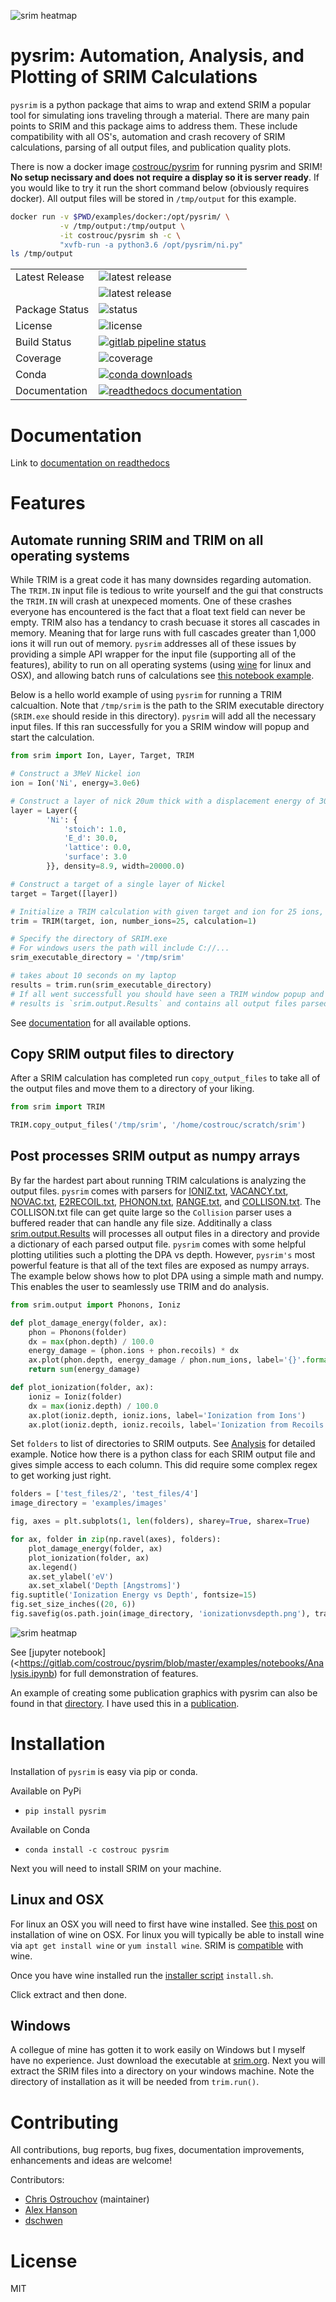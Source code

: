 ![srim heatmap](https://gitlab.com/costrouc/pysrim/raw/master/examples/images/length-heatmap-log-cropped.png)

# pysrim: Automation, Analysis, and Plotting of SRIM Calculations

`pysrim` is a python package that aims to wrap and extend SRIM a
popular tool for simulating ions traveling through a material. There
are many pain points to SRIM and this package aims to address
them. These include compatibility with all OS's, automation and crash
recovery of SRIM calculations, parsing of all output files, and
publication quality plots.

There is now a docker image
[costrouc/pysrim](https://hub.docker.com/r/costrouc/pysrim/tags/) for
running pysrim and SRIM! **No setup necissary and does not require a
display so it is server ready**. If you would like to try it run the
short command below (obviously requires docker). All output files will
be stored in `/tmp/output` for this example.

``` bash
docker run -v $PWD/examples/docker:/opt/pysrim/ \
           -v /tmp/output:/tmp/output \
           -it costrouc/pysrim sh -c \
           "xvfb-run -a python3.6 /opt/pysrim/ni.py"
ls /tmp/output
```

<table>
<tr>
  <td>Latest Release</td>
  <td><img src="https://img.shields.io/pypi/v/pysrim.svg" alt="latest release"/></td>
</tr>
</tr>
  <td></td>
  <td><img src="https://anaconda.org/costrouc/pysrim/badges/version.svg" alt="latest release" /></td>
</tr>
<tr>
  <td>Package Status</td>
  <td><img src="https://img.shields.io/pypi/status/pysrim.svg" alt="status" /></td>
</tr>
<tr>
  <td>License</td>
  <td><img src="https://img.shields.io/pypi/l/pysrim.svg" alt="license" /></td>
</tr>
<tr>
  <td>Build Status</td>
  <td> <a href="https://gitlab.com/costrouc/pysrim/pipelines"> <img
src="https://gitlab.com/costrouc/pysrim/badges/master/pipeline.svg"
alt="gitlab pipeline status" /> </a> </td>
</tr>
<tr>
  <td>Coverage</td> <td><img src="https://gitlab.com/costrouc/pysrim/badges/master/coverage.svg" alt="coverage" /></td> </tr> <tr> <td>Conda</td>
  <td> <a href="https://gitlab.com/costrouc/pysrim"> <img src="https://anaconda.org/costrouc/pysrim/badges/downloads.svg" alt="conda downloads" /> </a> </td>
</tr>
<tr>
  <td>Documentation</td>
  <td> <a href="https://pysrim.readthedocs.io/en/latest/"> <img src="https://readthedocs.org/projects/pysrim/badge/?version=latest" alt="readthedocs documentation" /> </a> </td>
</tr>
</table>

# Documentation

Link to [documentation on readthedocs](https://pysrim.readthedocs.io/en/latest/)

# Features

## Automate running SRIM and TRIM on all operating systems

While TRIM is a great code it has many downsides regarding
automation. The `TRIM.IN` input file is tedious to write yourself and
the gui that constructs the `TRIM.IN` will crash at unexpeced moments.
One of these crashes everyone has encountered is the fact that a float
text field can never be empty. TRIM also has a tendancy to crash
becuase it stores all cascades in memory. Meaning that for large runs
with full cascades greater than 1,000 ions it will run out of
memory. `pysrim` addresses all of these issues by providing a simple
API wrapper for the input file (supporting all of the features),
ability to run on all operating systems (using
[wine](https://appdb.winehq.org/objectManager.php?sClass=version&iId=13202)
for linux and OSX), and allowing batch runs of calculations see [this
notebook
example](https://gitlab.com/costrouc/pysrim/blob/master/examples/notebooks/SiC.ipynb).

Below is a hello world example of using `pysrim` for running a TRIM
calcualtion. Note that `/tmp/srim` is the path to the SRIM executable
directory (`SRIM.exe` should reside in this directory). `pysrim` will
add all the necessary input files. If this ran successfully for you a
SRIM window will popup and start the calculation.

``` python
from srim import Ion, Layer, Target, TRIM

# Construct a 3MeV Nickel ion
ion = Ion('Ni', energy=3.0e6)

# Construct a layer of nick 20um thick with a displacement energy of 30 eV
layer = Layer({
        'Ni': {
            'stoich': 1.0,
            'E_d': 30.0,
            'lattice': 0.0,
            'surface': 3.0
        }}, density=8.9, width=20000.0)

# Construct a target of a single layer of Nickel
target = Target([layer])

# Initialize a TRIM calculation with given target and ion for 25 ions, quick calculation
trim = TRIM(target, ion, number_ions=25, calculation=1)

# Specify the directory of SRIM.exe
# For windows users the path will include C://...
srim_executable_directory = '/tmp/srim'

# takes about 10 seconds on my laptop
results = trim.run(srim_executable_directory)
# If all went successfull you should have seen a TRIM window popup and run 25 ions!
# results is `srim.output.Results` and contains all output files parsed
```

See [documentation](https://pysrim.readthedocs.io/en/latest/) for all available options.

## Copy SRIM output files to directory

After a SRIM calculation has completed run `copy_output_files` to take
all of the output files and move them to a directory of your liking.

``` python
from srim import TRIM

TRIM.copy_output_files('/tmp/srim', '/home/costrouc/scratch/srim')
```

## Post processes SRIM output as numpy arrays

By far the hardest part about running TRIM calculations is analyzing
the output files. `pysrim` comes with parsers for
[IONIZ.txt](https://pysrim.readthedocs.io/en/latest/source/srim.html#srim.output.Ioniz),
[VACANCY.txt](https://pysrim.readthedocs.io/en/latest/source/srim.html#srim.output.Vacancy),
[NOVAC.txt](https://pysrim.readthedocs.io/en/latest/source/srim.html#srim.output.NoVacancy),
[E2RECOIL.txt](https://pysrim.readthedocs.io/en/latest/source/srim.html#srim.output.EnergyToRecoils),
[PHONON.txt](https://pysrim.readthedocs.io/en/latest/source/srim.html#srim.output.Phonons),
[RANGE.txt](https://pysrim.readthedocs.io/en/latest/source/srim.html#srim.output.Range),
and
[COLLISON.txt](https://pysrim.readthedocs.io/en/latest/source/srim.html#srim.output.Collision). The
COLLISON.txt file can get quite large so the `Collision` parser uses a
buffered reader that can handle any file size. Additinally a class
[srim.output.Results](https://pysrim.readthedocs.io/en/latest/source/srim.html#srim.output.Results)
will processes all output files in a directory and provide a
dictionary of each parsed output file. `pysrim` comes with some
helpful plotting utilities such a plotting the DPA vs depth. However,
`pysrim's` most powerful feature is that all of the text files are
exposed as numpy arrays. The example below shows how to plot DPA using
a simple math and numpy. This enables the user to seamlessly use TRIM
and do analysis.

``` python
from srim.output import Phonons, Ioniz

def plot_damage_energy(folder, ax):
    phon = Phonons(folder)
    dx = max(phon.depth) / 100.0
    energy_damage = (phon.ions + phon.recoils) * dx
    ax.plot(phon.depth, energy_damage / phon.num_ions, label='{}'.format(folder))
    return sum(energy_damage)

def plot_ionization(folder, ax):
    ioniz = Ioniz(folder)
    dx = max(ioniz.depth) / 100.0
    ax.plot(ioniz.depth, ioniz.ions, label='Ionization from Ions')
    ax.plot(ioniz.depth, ioniz.recoils, label='Ionization from Recoils')
```

Set `folders` to list of directories to SRIM outputs. See
[Analysis](https://gitlab.com/costrouc/pysrim/blob/master/examples/notebooks/Analysis.ipynb)
for detailed example. Notice how there is a python class for each SRIM
output file and gives simple access to each column. This did require
some complex regex to get working just right.

``` python
folders = ['test_files/2', 'test_files/4']
image_directory = 'examples/images'

fig, axes = plt.subplots(1, len(folders), sharey=True, sharex=True)

for ax, folder in zip(np.ravel(axes), folders):
    plot_damage_energy(folder, ax)
    plot_ionization(folder, ax)
    ax.legend()
    ax.set_ylabel('eV')
    ax.set_xlabel('Depth [Angstroms]')
fig.suptitle('Ionization Energy vs Depth', fontsize=15)
fig.set_size_inches((20, 6))
fig.savefig(os.path.join(image_directory, 'ionizationvsdepth.png'), transparent=True)
```

![srim heatmap](https://gitlab.com/costrouc/pysrim/raw/master/examples/images/ionizationvsdepth.png)

See [jupyter
notebook](<https://gitlab.com/costrouc/pysrim/blob/master/examples/notebooks/Analysis.ipynb)
for full demonstration of features.

An example of creating some publication graphics with pysrim can also
be found in that
[directory](https://gitlab.com/costrouc/pysrim/blob/master/examples/notebooks/SiC.ipynb). I
have used this in a
[publication](https://doi.org/10.1016/j.cossms.2017.09.003).


# Installation

Installation of `pysrim` is easy via pip or conda.

Available on PyPi

 -  `pip install pysrim`

Available on Conda

 - `conda install -c costrouc pysrim`

Next you will need to install SRIM on your machine.

## Linux and OSX

For linux an OSX you will need to first have wine installed. See [this post](https://www.davidbaumgold.com/tutorials/wine-mac/) on installation of wine on OSX. For linux you will typically be able to install wine via `apt get install wine` or `yum install wine`. SRIM is [compatible](https://appdb.winehq.org/objectManager.php?sClass=version&iId=13202) with wine.

Once you have wine installed run the [installer script](https://gitlab.com/costrouc/pysrim/raw/master/install.sh) `install.sh`.

Click extract and then done.

## Windows

A collegue of mine has gotten it to work easily on Windows but I
myself have no experience. Just download the executable at [srim.org](http://srim.org/). Next you will extract the SRIM files into a directory on your windows machine. Note the directory of installation as it will be needed from `trim.run()`.

# Contributing

All contributions, bug reports, bug fixes, documentation improvements,
enhancements and ideas are welcome!

Contributors:
 - [Chris Ostrouchov](https://gitlab.com/costrouc) (maintainer)
 - [Alex Hanson](https://gitlab.com/wahanson)
 - [dschwen](https://github.com/dschwen)


# License

MIT
